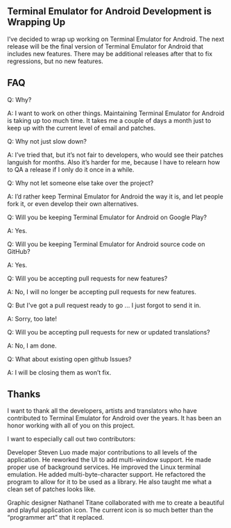 Terminal Emulator for Android Development is Wrapping Up
--------------------------------------------------------

I’ve decided to wrap up working on Terminal Emulator for Android. The next release will be the final version of Terminal Emulator for Android that includes new features. There may be additional releases after that to fix regressions, but no new features.

FAQ
-----

Q: Why?

A: I want to work on other things. Maintaining Terminal Emulator for Android is taking up too much time. It takes me a couple of days a month just to keep up with the current level of email and patches.

Q: Why not just slow down?

A: I’ve tried that, but it’s not fair to developers, who would see their patches languish for months. Also it’s harder for me, because I have to relearn how to QA a release if I only do it once in a while.

Q: Why not let someone else take over the project?

A: I’d rather keep Terminal Emulator for Android the way it is, and let people fork it, or even develop their own alternatives.

Q: Will you be keeping Terminal Emulator for Android on Google Play?

A: Yes.

Q: Will you be keeping Terminal Emulator for Android source code on GitHub?

A: Yes.

Q: Will you be accepting pull requests for new features?

A: No, I will no longer be accepting pull requests for new features.

Q: But I've got a pull request ready to go ... I just forgot to send it in.

A: Sorry, too late!

Q: Will you be accepting pull requests for new or updated translations?

A: No, I am done.

Q: What about existing open github Issues?

A: I will be closing them as won’t fix.

Thanks
------

I want to thank all the developers, artists and translators who have contributed to Terminal Emulator for Android over the years. It has been an honor working with all of you on this project. 

I want to especially call out two contributors:

Developer Steven Luo made major contributions to all levels of the application. He reworked the UI to add multi-window support. He made proper use of background services. He improved the Linux terminal emulation. He added multi-byte-character support. He refactored the program to allow for it to be used as a library. He also taught me what a clean set of patches looks like.

Graphic designer Nathanel Titane collaborated with me to create a beautiful and playful application icon. The current icon is so much better than the “programmer art” that it replaced.
